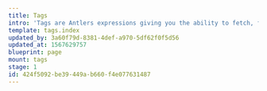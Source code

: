```yaml
---
title: Tags
intro: 'Tags are Antlers expressions giving you the ability to fetch, filter, and display content, enhance and simplify your markup, build forms, and build dynamic functionality.'
template: tags.index
updated_by: 3a60f79d-8381-4def-a970-5df62f0f5d56
updated_at: 1567629757
blueprint: page
mount: tags
stage: 1
id: 424f5092-be39-449a-b660-f4e077631487
---
```

